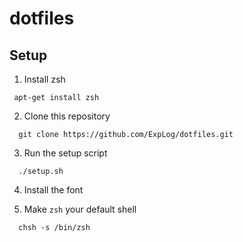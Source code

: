 dotfiles
=========

Setup
-----

  1. Install zsh

  ```
   apt-get install zsh
  ```

  2. Clone this repository

  ```
    git clone https://github.com/ExpLog/dotfiles.git
  ```

  3. Run the setup script
  ```
    ./setup.sh
  ```
  4. Install the font


  6. Make `zsh` your default shell

  ```
    chsh -s /bin/zsh
  ```
